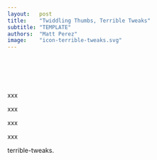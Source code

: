 ```yaml
---
layout:   post
title:    "Twiddling Thumbs, Terrible Tweaks"
subtitle: "TEMPLATE"
authors:  "Matt Perez"
image:    "icon-terrible-tweaks.svg"
---
```


<div style="display:none;">
 <p></p>
</div>

<h1>&nbsp;</h1>
 <p>xxx</p>
 <p>xxx</p>
 <p>xxx</p>
 <p>xxx</p>


terrible-tweaks.